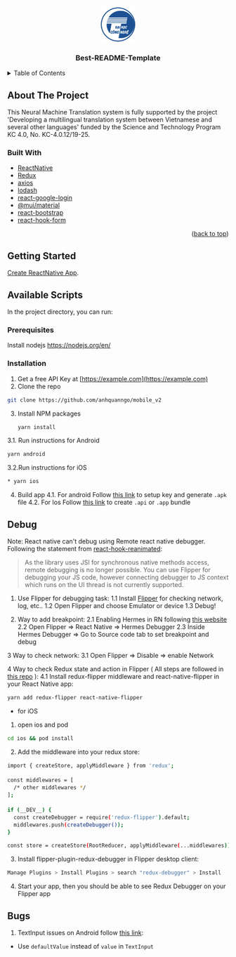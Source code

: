 <!-- PROJECT LOGO -->
<br />
<div align="center">
  <a href="https://github.com/othneildrew/Best-README-Template">
    <img src="/src/asset/images/jsApp_assets_images_lg.png" alt="Logo" width="80" height="80">
  </a>

  <h3 align="center">Best-README-Template</h3>

</div>

<!-- TABLE OF CONTENTS -->
<details>
  <summary>Table of Contents</summary>
  <ol>
    <li>
      <a href="#about-the-project">About The Project</a>
      <ul>
        <li><a href="#built-with">Built With</a></li>
      </ul>
    </li>
    <li>
      <a href="#getting-started">Getting Started</a>
      <ul>
        <li><a href="#prerequisites">Prerequisites</a></li>
        <li><a href="#installation">Installation</a></li>
      </ul>
    </li>
    <li><a href="#Debug">Debug</a></li>
    <li><a href="#usage">Bug</a></li>
  </ol>
</details>

<!-- ABOUT THE PROJECT -->
## About The Project

This Neural Machine Translation system is fully supported by the project 'Developing a multilingual translation system between Vietnamese and several other languages' funded by the Science and Technology Program KC 4.0, No. KC-4.0.12/19-25.

### Built With

* [ReactNative](https://reactnative.dev/)
* [Redux](https://redux.js.org/)
* [axios](https://www.npmjs.com/package/axios)
* [lodash](https://lodash.com/)
* [react-google-login](https://www.npmjs.com/package/react-google-login)
* [@mui/material](https://mui.com/)
* [react-bootstrap](https://react-bootstrap.github.io/)
* [react-hook-form](https://www.npmjs.com/package/react-google-login)

<p align="right">(<a href="#top">back to top</a>)</p>

<!-- GETTING STARTED -->
## Getting Started

[Create ReactNative App](https://archive.reactnative.dev/docs/getting-started).

## Available Scripts

In the project directory, you can run:

### Prerequisites

Install nodejs https://nodejs.org/en/

### Installation

1. Get a free API Key at [https://example.com](https://example.com)
2.  Clone the repo
   ```sh
   git clone https://github.com/anhquanngo/mobile_v2
   ```
3. Install NPM packages
   ```sh
   yarn install
   ```
3.1. Run instructions for Android
   ```sh
   yarn android
   ```
  
3.2.Run instructions for iOS
   ```sh
   * yarn ios
   ```
   
4. Build app
4.1. For android
Follow [this link](https://www.instamobile.io/android-development/generate-react-native-release-build-android/) to setup key and generate ```.apk``` file
4.2. For Ios
Follow [this link](https://docs.saucelabs.com/mobile-apps/automated-testing/ipa-files/) to create ```.api``` or ```.app``` bundle

## Debug

Note: React native can't debug using Remote react native debugger. Following the statement from [react-hook-reanimated](https://docs.swmansion.com/react-native-reanimated/docs):
> As the library uses JSI for synchronous native methods access, remote debugging is no longer possible. You can use Flipper for debugging your JS code, however connecting debugger to JS context which runs on the UI thread is not currently supported.

1. Use Flipper for debugging task: 
1.1 Install [Flipper](https://fbflipper.com/) for checking network, log, etc.. 
1.2 Open Flipper and choose Emulator or device
1.3 Debug!

2. Way to add breakpoint: 
2.1 Enabling Hermes in RN following [this website](https://reactnative.dev/docs/hermes)
2.2 Open Flipper => React Native => Hermes Debugger
2.3 Inside Hermes Debugger => Go to Source code tab to set breakpoint and debug

3 Way to check network: 
3.1 Open Flipper => Disable => enable Network

4 Way to check Redux state and action in Flipper ( All steps are followed in [this repo](https://github.com/jk-gan/redux-flipper) ): 
4.1 Install redux-flipper middleware and react-native-flipper in your React Native app:
```sh
yarn add redux-flipper react-native-flipper
```
+ for iOS
1. open ios and pod
```sh
cd ios && pod install
```
2. Add the middleware into your redux store:
```sh
import { createStore, applyMiddleware } from 'redux';

const middlewares = [
  /* other middlewares */
];

if (__DEV__) {
  const createDebugger = require('redux-flipper').default;
  middlewares.push(createDebugger());
}
```
```sh
const store = createStore(RootReducer, applyMiddleware(...middlewares));
```
3. Install flipper-plugin-redux-debugger in Flipper desktop client:
```sh
Manage Plugins > Install Plugins > search "redux-debugger" > Install
```
4. Start your app, then you should be able to see Redux Debugger on your Flipper app

## Bugs 
1. TextInput issues on Android follow [this link](https://github.com/facebook/react-native/issues/30503): 
* Use ```defaultValue``` instead of ```value``` in ```TextInput```
